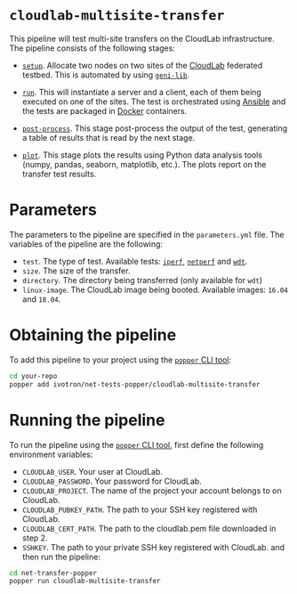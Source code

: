 # `cloudlab-multisite-transfer`

This pipeline will test multi-site transfers on the CloudLab 
infrastructure. The pipeline consists of the following stages:

  * [`setup`](./setup.sh). Allocate two nodes on two sites of the 
    [CloudLab](https://cloudlab.us) federated testbed. This is 
    automated by using 
    [`geni-lib`](https://bitbucket.org/barnstorm/geni-lib).

  * [`run`](./run.sh). This will instantiate a server and a client, 
    each of them being executed on one of the sites. The test is 
    orchestrated using [Ansible](https://github.com/ansible) and the 
    tests are packaged in [Docker](https://www.docker.com/get-started) 
    containers.

  * [`post-process`](./post-process.sh). This stage post-process the 
    output of the test, generating a table of results that is read by 
    the next stage.

  * [`plot`](./plot.sh). This stage plots the results using Python 
    data analysis tools (numpy, pandas, seaborn, matplotlib, etc.). 
    The plots report on the transfer test results.

# Parameters

The parameters to the pipeline are specified in the `parameters.yml` 
file. The variables of the pipeline are the following:

  * `test`. The type of test. Available tests: 
    [`iperf`](https://iperf.fr/), 
    [`netperf`](https://hewlettpackard.github.io/netperf/) and 
    [`wdt`](https://github.com/facebook/wdt).
  * `size`. The size of the transfer.
  * `directory`. The directory being transferred (only available for 
    `wdt`)
  * `linux-image`. The CloudLab image being booted. Available images: 
    `16.04` and `18.04`.

# Obtaining the pipeline

To add this pipeline to your project using the
[`popper` CLI tool](https://github.com/systemslab/popper):

```bash
cd your-repo
popper add ivotron/net-tests-popper/cloudlab-multisite-transfer
```

# Running the pipeline

To run the pipeline using the
[`popper` CLI tool](https://github.com/systemslab/popper), first 
define the following environment variables:

  * `CLOUDLAB_USER`. Your user at CloudLab.
  * `CLOUDLAB_PASSWORD`. Your password for CloudLab.
  * `CLOUDLAB_PROJECT`. The name of the project your account belongs 
    to on CloudLab.
  * `CLOUDLAB_PUBKEY_PATH`. The path to your SSH key registered with 
    CloudLab.
  * `CLOUDLAB_CERT_PATH`. The path to the cloudlab.pem file downloaded 
    in step 2.
  * `SSHKEY`. The path to your private SSH key registered with 
    CloudLab. and then run the pipeline:

```bash
cd net-transfer-popper
popper run cloudlab-multisite-transfer
```
